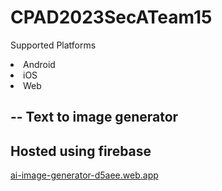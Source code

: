 # CPAD2023SecATeam15

Supported Platforms
<li>Android</li>
<li>iOS</li>
<li>Web</li>

--
Text to image generator
--
Hosted using firebase 
--
<a href="https://ai-image-generator-d5aee.web.app">ai-image-generator-d5aee.web.app</a>